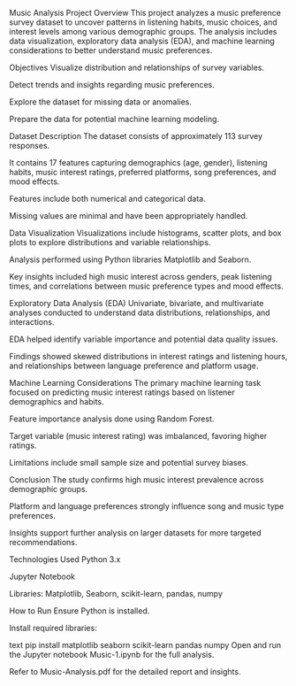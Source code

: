 Music Analysis Project
Overview
This project analyzes a music preference survey dataset to uncover patterns in listening habits, music choices, and interest levels among various demographic groups. The analysis includes data visualization, exploratory data analysis (EDA), and machine learning considerations to better understand music preferences.

Objectives
Visualize distribution and relationships of survey variables.

Detect trends and insights regarding music preferences.

Explore the dataset for missing data or anomalies.

Prepare the data for potential machine learning modeling.

Dataset Description
The dataset consists of approximately 113 survey responses.

It contains 17 features capturing demographics (age, gender), listening habits, music interest ratings, preferred platforms, song preferences, and mood effects.

Features include both numerical and categorical data.

Missing values are minimal and have been appropriately handled.

Data Visualization
Visualizations include histograms, scatter plots, and box plots to explore distributions and variable relationships.

Analysis performed using Python libraries Matplotlib and Seaborn.

Key insights included high music interest across genders, peak listening times, and correlations between music preference types and mood effects.

Exploratory Data Analysis (EDA)
Univariate, bivariate, and multivariate analyses conducted to understand data distributions, relationships, and interactions.

EDA helped identify variable importance and potential data quality issues.

Findings showed skewed distributions in interest ratings and listening hours, and relationships between language preference and platform usage.

Machine Learning Considerations
The primary machine learning task focused on predicting music interest ratings based on listener demographics and habits.

Feature importance analysis done using Random Forest.

Target variable (music interest rating) was imbalanced, favoring higher ratings.

Limitations include small sample size and potential survey biases.

Conclusion
The study confirms high music interest prevalence across demographic groups.

Platform and language preferences strongly influence song and music type preferences.

Insights support further analysis on larger datasets for more targeted recommendations.

Technologies Used
Python 3.x

Jupyter Notebook

Libraries: Matplotlib, Seaborn, scikit-learn, pandas, numpy

How to Run
Ensure Python is installed.

Install required libraries:

text
pip install matplotlib seaborn scikit-learn pandas numpy
Open and run the Jupyter notebook Music-1.ipynb for the full analysis.

Refer to Music-Analysis.pdf for the detailed report and insights.
